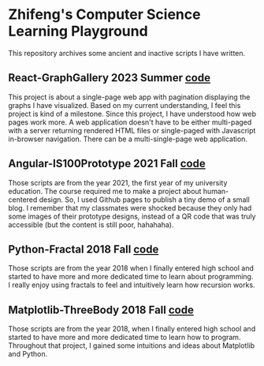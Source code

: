 # Zhifeng's Computer Science Learning Playground

This repository archives some ancient and inactive scripts I have written.

## React-GraphGallery 2023 Summer [code](Toys/React-GraphGallery/)

This project is about a single-page web app with pagination displaying the graphs I have visualized. Based on my current understanding, I feel this project is kind of a milestone. Since this project, I have understood how web pages work more. A web application doesn't have to be either multi-paged with a server returning rendered HTML files or single-paged with Javascript in-browser navigation. There can be a multi-single-page web application.

## Angular-IS100Prototype 2021 Fall [code](Toys/Angular-IS100Prototype)

Those scripts are from the year 2021, the first year of my university education. The course required me to make a project about human-centered design. So, I used Github pages to publish a tiny demo of a small blog. I remember that my classmates were shocked because they only had some images of their prototype designs, instead of a QR code that was truly accessible (but the content is still poor, hahahaha).

## Python-Fractal 2018 Fall [code](Toys/Python-Fractal)

Those scripts are from the year 2018 when I finally entered high school and started to have more and more dedicated time to learn about programming. I really enjoy using fractals to feel and intuitively learn how recursion works.

## Matplotlib-ThreeBody 2018 Fall [code](Toys/Matplotlib-ThreeBody)

Those scripts are from the year 2018, when I finally entered high school and started to have more and more dedicated time to learn how to program. Throughout that project, I gained some intuitions and ideas about Matplotlib and Python.
